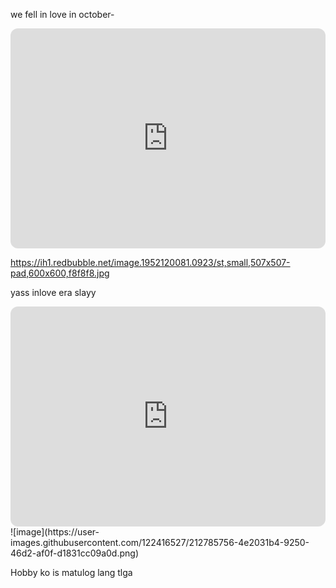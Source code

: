 we fell in love in october-
<iframe style="border-radius:12px" src="https://open.spotify.com/embed/track/6IPwKM3fUUzlElbvKw2sKl?utm_source=generator" width="100%" height="352" frameBorder="0" allowfullscreen="" allow="autoplay; clipboard-write; encrypted-media; fullscreen; picture-in-picture" loading="lazy"></iframe>

https://ih1.redbubble.net/image.1952120081.0923/st,small,507x507-pad,600x600,f8f8f8.jpg

yass inlove era slayy
<iframe style="border-radius:12px" src="https://open.spotify.com/embed/playlist/0LyH1LzmjQeZk58PpUxcH1?utm_source=generator" width="100%" height="352" frameBorder="0" allowfullscreen="" allow="autoplay; clipboard-write; encrypted-media; fullscreen; picture-in-picture" loading="lazy"></iframe>
![image](https://user-images.githubusercontent.com/122416527/212785756-4e2031b4-9250-46d2-af0f-d1831cc09a0d.png)

Hobby ko is matulog lang tlga
